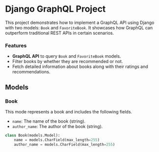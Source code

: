 # Django GraphQL Project
This project demonstrates how to implement a GraphQL API using Django with two models: `Book` and `FavoriteBook`. It showcases how GraphQL can outperform traditional REST APIs in certain scenarios.

### Features

- **GraphQL API** to query `Book` and `FavoriteBook` models.
- Filter books by whether they are recommended or not.
- Fetch detailed information about books along with their ratings and recommendations.

## Models
### Book

This mode represents a book and includes the following fields.
- `name`: The name of the book (string). 
- `author_name`: The author of the book (string).

```python
class Book(models.Model):
    name = models.CharField(max_length=255)
    author_name = models.CharField(max_length=255)
```
